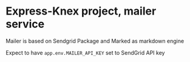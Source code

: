 # Express-Knex project, mailer service

Mailer is based on Sendgrid Package and Marked as markdown engine

Expect to have `app.env.MAILER_API_KEY` set to SendGrid API key

